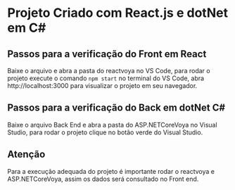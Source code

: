 # Projeto Criado com React.js e dotNet em C#


## Passos para a verificação do Front em React

Baixe o arquivo e abra a pasta do reactvoya no VS Code, para rodar o projeto execute o comando       `npm start`     no terminal do VS Code,
abra http://localhost:3000 para visualizar o projeto em seu navegador.

## Passos para a verificação do Back em dotNet C#

Baixe o arquivo Back End e abra a pasta do ASP.NETCoreVoya no Visual Studio, para rodar o projeto clique no botão verde do Visual Studio.

## Atenção 
Para a execução adequada do projeto é importante rodar o reactvoya e ASP.NETCoreVoya, assim os dados será consultado no Front end.
